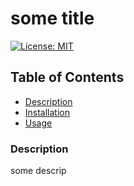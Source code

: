 # some title

  [![License: MIT](https://img.shields.io/badge/License-MIT-yellow.svg)](https://opensource.org/licenses/MIT)

  ## Table of Contents

  - [Description](#description)
  - [Installation](#installation)
  - [Usage](#usage)

  ### Description
  some descrip
